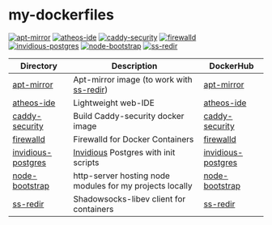 # my-dockerfiles

[![apt-mirror](https://github.com/aceberg/my-dockerfiles/actions/workflows/apt-mirror.yml/badge.svg)](https://github.com/aceberg/my-dockerfiles/actions/workflows/apt-mirror.yml)
[![atheos-ide](https://github.com/aceberg/my-dockerfiles/actions/workflows/atheos-ide.yml/badge.svg)](https://github.com/aceberg/my-dockerfiles/actions/workflows/atheos-ide.yml)
[![caddy-security](https://github.com/aceberg/my-dockerfiles/actions/workflows/caddy-security.yml/badge.svg)](https://github.com/aceberg/my-dockerfiles/actions/workflows/caddy-security.yml)
[![firewalld](https://github.com/aceberg/my-dockerfiles/actions/workflows/firewalld.yml/badge.svg)](https://github.com/aceberg/my-dockerfiles/actions/workflows/firewalld.yml)
[![invidious-postgres](https://github.com/aceberg/my-dockerfiles/actions/workflows/invidious-postgres.yml/badge.svg)](https://github.com/aceberg/my-dockerfiles/actions/workflows/invidious-postgres.yml)
[![node-bootstrap](https://github.com/aceberg/my-dockerfiles/actions/workflows/node-bootstrap.yml/badge.svg)](https://github.com/aceberg/my-dockerfiles/actions/workflows/node-bootstrap.yml)
[![ss-redir](https://github.com/aceberg/my-dockerfiles/actions/workflows/ss-redir.yml/badge.svg)](https://github.com/aceberg/my-dockerfiles/actions/workflows/ss-redir.yml)


| Directory | Description | DockerHub |
| --------  | ----------- | ------- |
| [apt-mirror](apt-mirror) | Apt-mirror image (to work with [ss-redir](ss-redir)) | [apt-mirror](https://hub.docker.com/r/aceberg/apt-mirror) |
| [atheos-ide](atheos-ide) | Lightweight web-IDE | [atheos-ide](https://hub.docker.com/r/aceberg/atheos-ide) |
| [caddy-security](caddy-security) | Build Caddy-security docker image | [caddy-security](https://hub.docker.com/r/aceberg/caddy-security) |
| [firewalld](firewalld) | Firewalld for Docker Containers | [firewalld](https://hub.docker.com/r/aceberg/firewalld) |
| [invidious-postgres](invidious-postgres) | [Invidious](https://github.com/iv-org/invidious) Postgres with init scripts | [invidious-postgres](https://hub.docker.com/r/aceberg/invidious-postgres) |
| [node-bootstrap](node-bootstrap) | http-server hosting node modules for my projects locally | [node-bootstrap](https://hub.docker.com/r/aceberg/node-bootstrap) |
| [ss-redir](ss-redir) | Shadowsocks-libev client for containers | [ss-redir](https://hub.docker.com/r/aceberg/ss-redir) |